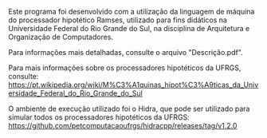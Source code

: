 Este programa foi desenvolvido com a utilização da linguagem de máquina do processador hipotético Ramses, utilizado para fins didáticos na Universidade Federal do Rio Grande do Sul, na disciplina de Arquitetura e Organização de Computadores.

Para informações mais detalhadas, consulte o arquivo "Descrição.pdf".

Para mais informações sobre os processadores hipotéticos da UFRGS, consulte:
https://pt.wikipedia.org/wiki/M%C3%A1quinas_hipot%C3%A9ticas_da_Universidade_Federal_do_Rio_Grande_do_Sul

O ambiente de execução utilizado foi o Hidra, que pode ser utilizado para simular todos os processadores hipotéticos da UFRGS:
https://github.com/petcomputacaoufrgs/hidracpp/releases/tag/v1.2.0
